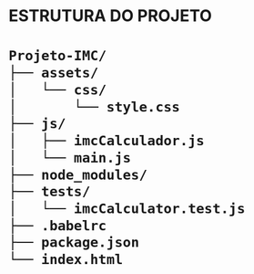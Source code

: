 <h1>ESTRUTURA DO PROJETO<h1>
  
```markdown
Projeto-IMC/
├── assets/
│   └── css/
│       └── style.css
├── js/
│   ├── imcCalculador.js
│   └── main.js
├── node_modules/
├── tests/
│   └── imcCalculator.test.js
├── .babelrc
├── package.json
└── index.html
```
